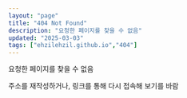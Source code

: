 ```yaml
---
layout: "page"
title: "404 Not Found"
description: "요청한 페이지를 찾을 수 없음"
updated: "2025-03-03"
tags: ["ehzilehzil.github.io","404"]
---
```


요청한 페이지를 찾을 수 없음

주소를 재작성하거나, 링크를 통해 다시 접속해 보기를 바람